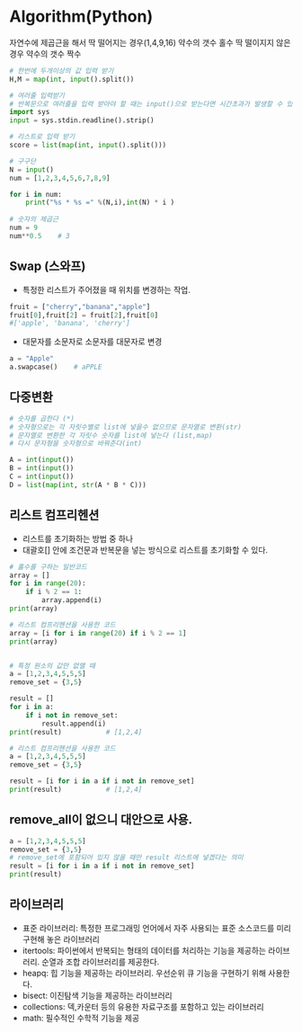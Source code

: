 # Algorithm(Python)

자연수에 제곱근을 해서 딱 떨어지는 경우(1,4,9,16) 약수의 갯수 홀수
딱 떨이지지 않은 경우 약수의 갯수 짝수

```python
# 한번에 두개이상의 값 입력 받기
H,M = map(int, input().split())

# 여러줄 입력받기
# 반복문으로 여러줄을 입력 받아야 할 때는 input()으로 받는다면 시간초과가 발생할 수 있다
import sys
input = sys.stdin.readline().strip()

# 리스트로 입력 받기
score = list(map(int, input().split()))

# 구구단
N = input()
num = [1,2,3,4,5,6,7,8,9]

for i in num:
    print("%s * %s =" %(N,i),int(N) * i )
    
# 숫자의 제곱근
num = 9
num**0.5    # 3 
```

## Swap (스와프)
- 특정한 리스트가 주어졌을 때 위치를 변경하는 작업.
```python
fruit = ["cherry","banana","apple"]
fruit[0],fruit[2] = fruit[2],fruit[0]
#['apple', 'banana', 'cherry']
```
- 대문자를 소문자로 소문자를 대문자로 변경
```python
a = "Apple"
a.swapcase()    # aPPLE
```

## 다중변환
```python
# 숫자를 곱한다 (*) 
# 숫자형으로는 각 자릿수별로 list에 넣을수 없으므로 문자열로 변환(str)
# 문자열로 변환한 각 자릿수 숫자를 list에 넣는다 (list,map)
# 다시 문자형을 숫자형으로 바꿔준다(int) 

A = int(input())
B = int(input())
C = int(input())
D = list(map(int, str(A * B * C)))
```

## 리스트 컴프리헨션
- 리스트를 초기화하는 방법 중 하나
- 대괄호[] 안에 조건문과 반복문을 넣는 방식으로 리스트를 초기화할 수 있다.
```python
# 홀수를 구하는 일반코드
array = []
for i in range(20):
    if i % 2 == 1:
        array.append(i)
print(array)

# 리스트 컴프리헨션을 사용한 코드
array = [i for i in range(20) if i % 2 == 1]
print(array)


# 특정 원소의 값만 없앨 때
a = [1,2,3,4,5,5,5]
remove_set = {3,5}

result = []
for i in a:
    if i not in remove_set:
        result.append(i)
print(result)           # [1,2,4]

# 리스트 컴프리헨션을 사용한 코드
a = [1,2,3,4,5,5,5]
remove_set = {3,5}

result = [i for i in a if i not in remove_set]
print(result)           # [1,2,4]
```

## remove_all이 없으니 대안으로 사용.
```python
a = [1,2,3,4,5,5,5]
remove_set = {3,5}
# remove_set에 포함되어 있지 않을 때만 result 리스트에 넣겠다는 의미
result = [i for i in a if i not in remove_set]
print(result)
```

## 라이브러리
- 표준 라이브러리: 특정한 프로그래밍 언어에서 자주 사용되는 표준 소스코드를 미리 구현해 놓은 라이브러리
- itertools: 파이썬에서 반복되는 형태의 데이터를 처리하는 기능을 제공하는 라이브러리. 순열과 조합 라이브러리를 제공한다.
- heapq: 힙 기능을 제공하는 라이브러리. 우선순위 큐 기능을 구현하기 위해 사용한다.
- bisect: 이진탐색 기능을 제공하는 라이브러리
- collections: 덱,카운터 등의 유용한 자료구조를 포함하고 있는 라이브러리
- math: 필수적인 수학적 기능을 제공

